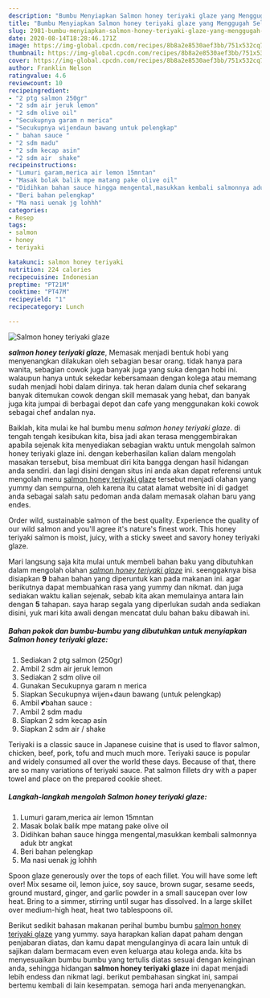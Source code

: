 ```yaml
---
description: "Bumbu Menyiapkan Salmon honey teriyaki glaze yang Menggugah Selera"
title: "Bumbu Menyiapkan Salmon honey teriyaki glaze yang Menggugah Selera"
slug: 2981-bumbu-menyiapkan-salmon-honey-teriyaki-glaze-yang-menggugah-selera
date: 2020-08-14T18:28:46.171Z
image: https://img-global.cpcdn.com/recipes/8b8a2e8530aef3bb/751x532cq70/salmon-honey-teriyaki-glaze-foto-resep-utama.jpg
thumbnail: https://img-global.cpcdn.com/recipes/8b8a2e8530aef3bb/751x532cq70/salmon-honey-teriyaki-glaze-foto-resep-utama.jpg
cover: https://img-global.cpcdn.com/recipes/8b8a2e8530aef3bb/751x532cq70/salmon-honey-teriyaki-glaze-foto-resep-utama.jpg
author: Franklin Nelson
ratingvalue: 4.6
reviewcount: 10
recipeingredient:
- "2 ptg salmon 250gr"
- "2 sdm air jeruk lemon"
- "2 sdm olive oil"
- "Secukupnya garam n merica"
- "Secukupnya wijendaun bawang untuk pelengkap"
- " bahan sauce "
- "2 sdm madu"
- "2 sdm kecap asin"
- "2 sdm air  shake"
recipeinstructions:
- "Lumuri garam,merica air lemon 15mntan"
- "Masak bolak balik mpe matang pake olive oil"
- "Didihkan bahan sauce hingga mengental,masukkan kembali salmonnya aduk btr angkat"
- "Beri bahan pelengkap"
- "Ma nasi uenak jg lohhh"
categories:
- Resep
tags:
- salmon
- honey
- teriyaki

katakunci: salmon honey teriyaki 
nutrition: 224 calories
recipecuisine: Indonesian
preptime: "PT21M"
cooktime: "PT47M"
recipeyield: "1"
recipecategory: Lunch

---
```



![Salmon honey teriyaki glaze](https://img-global.cpcdn.com/recipes/8b8a2e8530aef3bb/751x532cq70/salmon-honey-teriyaki-glaze-foto-resep-utama.jpg)

<b><i>salmon honey teriyaki glaze</i></b>, Memasak menjadi bentuk hobi yang menyenangkan dilakukan oleh sebagian besar orang. tidak hanya para wanita, sebagian cowok juga banyak juga yang suka dengan hobi ini. walaupun hanya untuk sekedar kebersamaan dengan kolega atau memang sudah menjadi hobi dalam dirinya. tak heran dalam dunia chef sekarang banyak ditemukan cowok dengan skill memasak yang hebat, dan banyak juga kita jumpai di berbagai depot dan cafe yang menggunakan koki cowok sebagai chef andalan nya.

Baiklah, kita mulai ke hal bumbu menu <i>salmon honey teriyaki glaze</i>. di tengah tengah kesibukan kita, bisa jadi akan terasa menggembirakan apabila sejenak kita menyediakan sebagian waktu untuk mengolah salmon honey teriyaki glaze ini. dengan keberhasilan kalian dalam mengolah masakan tersebut, bisa membuat diri kita bangga dengan hasil hidangan anda sendiri. dan lagi disini dengan situs ini anda akan dapat referensi untuk mengolah menu <u>salmon honey teriyaki glaze</u> tersebut menjadi olahan yang yummy dan sempurna, oleh karena itu catat alamat website ini di gadget anda sebagai salah satu pedoman anda dalam memasak olahan baru yang endes.

Order wild, sustainable salmon of the best quality. Experience the quality of our wild salmon and you&#39;ll agree it&#39;s nature&#39;s finest work. This honey teriyaki salmon is moist, juicy, with a sticky sweet and savory honey teriyaki glaze.


Mari langsung saja kita mulai untuk membeli bahan baku yang dibutuhkan dalam mengolah olahan <u><i>salmon honey teriyaki glaze</i></u> ini. seenggaknya bisa disiapkan <b>9</b> bahan bahan yang diperuntuk kan pada makanan ini. agar berikutnya dapat membuahkan rasa yang yummy dan nikmat. dan juga sediakan waktu kalian sejenak, sebab kita akan memulainya antara lain dengan <b>5</b> tahapan. saya harap segala yang diperlukan sudah anda sediakan disini, yuk mari kita awali dengan mencatat dulu bahan baku dibawah ini.

<!--inarticleads1-->

##### Bahan pokok dan bumbu-bumbu yang dibutuhkan untuk menyiapkan Salmon honey teriyaki glaze:

1. Sediakan 2 ptg salmon (250gr)
1. Ambil 2 sdm air jeruk lemon
1. Sediakan 2 sdm olive oil
1. Gunakan Secukupnya garam n merica
1. Siapkan Secukupnya wijen+daun bawang (untuk pelengkap)
1. Ambil  💕bahan sauce :
1. Ambil 2 sdm madu
1. Siapkan 2 sdm kecap asin
1. Siapkan 2 sdm air / shake


Teriyaki is a classic sauce in Japanese cuisine that is used to flavor salmon, chicken, beef, pork, tofu and much much more. Teriyaki sauce is popular and widely consumed all over the world these days. Because of that, there are so many variations of teriyaki sauce. Pat salmon fillets dry with a paper towel and place on the prepared cookie sheet. 

<!--inarticleads2-->

##### Langkah-langkah mengolah Salmon honey teriyaki glaze:

1. Lumuri garam,merica air lemon 15mntan
1. Masak bolak balik mpe matang pake olive oil
1. Didihkan bahan sauce hingga mengental,masukkan kembali salmonnya aduk btr angkat
1. Beri bahan pelengkap
1. Ma nasi uenak jg lohhh


Spoon glaze generously over the tops of each fillet. You will have some left over! Mix sesame oil, lemon juice, soy sauce, brown sugar, sesame seeds, ground mustard, ginger, and garlic powder in a small saucepan over low heat. Bring to a simmer, stirring until sugar has dissolved. In a large skillet over medium-high heat, heat two tablespoons oil. 

Berikut sedikit bahasan makanan perihal bumbu bumbu <u>salmon honey teriyaki glaze</u> yang yummy. saya harapkan kalian dapat paham dengan penjabaran diatas, dan kamu dapat mengulanginya di acara lain untuk di sajikan dalam bermacam even even keluarga atau kolega anda. kita bs menyesuaikan bumbu bumbu yang tertulis diatas sesuai dengan keinginan anda, sehingga hidangan <b>salmon honey teriyaki glaze</b> ini dapat menjadi lebih endess dan nikmat lagi. berikut pembahasan singkat ini, sampai bertemu kembali di lain kesempatan. semoga hari anda menyenangkan.
